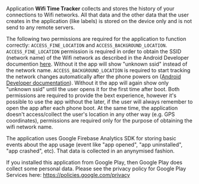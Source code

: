 Application **Wifi Time Tracker** collects and stores the history of your connections to Wifi networks.
All that data and the other data that the user creates in the application (like labels) is stored on the device only and is not send to any remote servers.

The following two permissions are required for the application to function correctly: `ACCESS_FINE_LOCATION` and `ACCESS_BACKGROUND_LOCATION`. 
`ACCESS_FINE_LOCATION` permission is required in order to obtain the SSID (network name) of the Wifi network as described in the Android Developer documention [here](https://developer.android.com/reference/android/net/wifi/WifiInfo). Without it the app will show "unknown ssid" instead of the network name. 
`ACCESS_BACKGROUND_LOCATION` is required to start tracking the network changes automatically after the phone powers on ([Android Developer documentation](https://developer.android.com/guide/components/foreground-services#bg-access-restrictions)). Without it the app will again show only "unknown ssid" until the user opens it for the first time after boot. 
Both permissions are required to provide the bext experience, however it's possible to use the app without the later, if the user will always remember to open the app after each phone boot.
At the same time, the application doesn't access/collect the user's location in any other way (e.g. GPS coordinates), permissions are required only for the purpose of obtaining the wifi network name. 

The application uses Google Firebase Analytics SDK for storing basic events about the app usage (event like "app opened", "app uninstalled", "app crashed", etc). That data is collected in an anynymised fashion.

If you installed this application from Google Play, then Google Play does collect some personal data. Please see the privacy policy for Google Play Services here: https://policies.google.com/privacy

